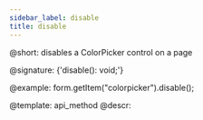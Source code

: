 ```yaml
---
sidebar_label: disable
title: disable
---          
```


@short: disables a ColorPicker control on a page

@signature: {'disable(): void;'}





@example:
form.getItem("colorpicker").disable();


@template: api_method
@descr:


